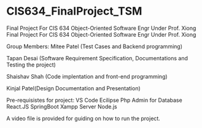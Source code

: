# CIS634_FinalProject_TSM
Final Project For CIS 634 Object-Oriented Software Engr Under Prof. Xiong
Final Project For CIS 634 Object-Oriented Software Engr Under Prof. Xiong 

Group Members:
Mitee Patel (Test Cases and Backend programming)

Tapan Desai (Software Requirement Specification, Documentations and Testing the project)

Shaishav Shah (Code implentation and front-end programming)

Kinjal Patel(Design Documentation and Presentation)

Pre-requisistes for project:
VS Code
Ecilipse
Php Admin for Database
React.JS
SpringBoot
Xampp Server
Node.js

A video file is provided for guiding on how to run the project.
